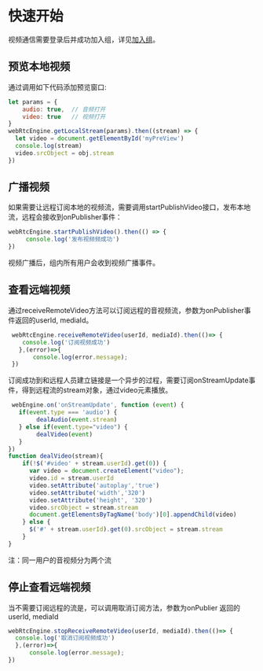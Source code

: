 # 快速开始

视频通信需要登录后并成功加入组，详见[加入组](../platform/prepare_windows.md)。

## 预览本地视频

通过调用如下代码添加预览窗口:

```js
let params = {
    audio: true,  // 音频打开
    video: true   // 视频打开
}
webRtcEngine.getLocalStream(params).then((stream) => {
  let video = document.getElementById('myPreView')
  console.log(stream)
  video.srcObject = obj.stream
})
```

## 广播视频

如果需要让远程订阅本地的视频流，需要调用startPublishVideo接口，发布本地流，远程会接收到onPublisher事件：

```js
webRtcEngine.startPublishVideo().then(() => {
     console.log('发布视频频成功')
})
```

视频广播后，组内所有用户会收到视频广播事件。

## 查看远端视频

通过receiveRemoteVideo方法可以订阅远程的音视频流，参数为onPublisher事件返回的userId, mediaId。

```js
 webRtcEngine.receiveRemoteVideo(userId, mediaId).then(()=> {
    console.log('订阅视频成功')
   },(error)=>{
       console.log(error.message);
 })
```

订阅成功到和远程人员建立链接是一个异步的过程，需要订阅onStreamUpdate事件，得到远程流的stream对象，通过video元素播放。

```js
 webEngine.on('onStreamUpdate', function (event) {
   if(event.type === 'audio') {
        dealAudio(event.stream)     
   } else if(event.type="video") {
        dealVideo(event)
   }
})
function dealVideo(stream){
    if(!$('#video' + stream.userId).get(0)) {
      var video = document.createElement("video");
      video.id = stream.userId
      video.setAttribute('autoplay','true')
      video.setAttribute('width','320')
      video.setAttribute('height', '320')
      video.srcObject = stream.stream
      document.getElementsByTagName('body')[0].appendChild(video)
    } else {
      $('#' + stream.userId).get(0).srcObject = stream.stream
    }
}
```

注：同一用户的音视频分为两个流

## 停止查看远端视频

当不需要订阅远程的流是，可以调用取消订阅方法，参数为onPublier 返回的userId, mediaId

```js
webRtcEngine.stopReceiveRemoteVideo(userId, mediaId).then(()=> {
  console.log('取消订阅视频成功')
  },(error)=>{
      console.log(error.message);
})
```
